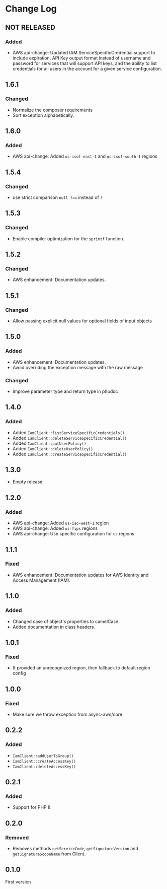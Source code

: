 # Change Log

## NOT RELEASED

### Added

- AWS api-change: Updated IAM ServiceSpecificCredential support to include expiration, API Key output format instead of username and password for services that will support API keys, and the ability to list credentials for all users in the account for a given service configuration.

## 1.6.1

### Changed

- Normalize the composer requirements
- Sort exception alphabetically.

## 1.6.0

### Added

- AWS api-change: Added `us-isof-east-1` and `us-isof-south-1` regions

## 1.5.4

### Changed

- use strict comparison `null !==` instead of `!`

## 1.5.3

### Changed

- Enable compiler optimization for the `sprintf` function.

## 1.5.2

### Changed

- AWS enhancement: Documentation updates.

## 1.5.1

### Changed

- Allow passing explicit null values for optional fields of input objects

## 1.5.0

### Added

- AWS enhancement: Documentation updates.
- Avoid overriding the exception message with the raw message

### Changed

- Improve parameter type and return type in phpdoc

## 1.4.0

### Added

- Added `IamClient::listServiceSpecificCredentials()`
- Added `IamClient::deleteServiceSpecificCredential()`
- Added `IamClient::putUserPolicy()`
- Added `IamClient::deleteUserPolicy()`
- Added `IamClient::createServiceSpecificCredential()`

## 1.3.0

- Empty release

## 1.2.0

### Added

- AWS api-change: Added `us-iso-west-1` region
- AWS api-change: Added `us-fips` regions
- AWS api-change: Use specific configuration for `us` regions

## 1.1.1

### Fixed

- AWS enhancement: Documentation updates for AWS Identity and Access Management (IAM).

## 1.1.0

### Added

- Changed case of object's properties to camelCase.
- Added documentation in class headers.

## 1.0.1

### Fixed

- If provided an unrecognized region, then fallback to default region config

## 1.0.0

### Fixed

- Make sure we throw exception from async-aws/core

## 0.2.2

### Added

- `IamClient::addUserToGroup()`
- `IamClient::createAccessKey()`
- `IamClient::deleteAccessKey()`

## 0.2.1

### Added

- Support for PHP 8

## 0.2.0

### Removed

- Removes methods `getServiceCode`, `getSignatureVersion` and `getSignatureScopeName` from Client.

## 0.1.0

First version
